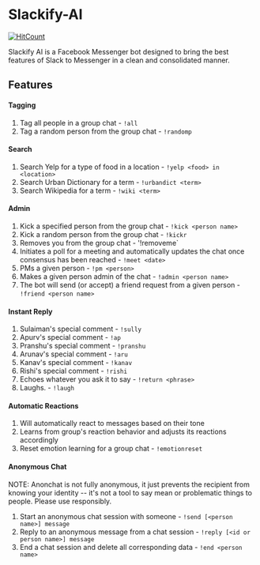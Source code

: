 # Slackify-AI
[![HitCount](http://hits.dwyl.com/kkalucha/Slackify-AI.svg)](http://hits.dwyl.com/kkalucha/Slackify-AI)

Slackify AI is a Facebook Messenger bot designed to bring the best features of Slack to Messenger in a clean and consolidated manner.

## Features
#### Tagging
1. Tag all people in a group chat - `!all`
2. Tag a random person from the group chat - `!randomp`
#### Search
1. Search Yelp for a type of food in a location - `!yelp <food> in <location>`
2. Search Urban Dictionary for a term - `!urbandict <term>`
3. Search Wikipedia for a term - `!wiki <term>`
#### Admin
1. Kick a specified person from the group chat - `!kick <person name>`
2. Kick a random person from the group chat - `!kickr`
3. Removes you from the group chat - '!removeme`
4. Initiates a poll for a meeting and automatically updates the chat once consensus has been reached - `!meet <date>`
5. PMs a given person - `!pm <person>`
6. Makes a given person admin of the chat - `!admin <person name>`
7. The bot will send (or accept) a friend request from a given person - `!friend <person name>`
#### Instant Reply
1. Sulaiman's special comment - `!sully`
2. Apurv's special comment - `!ap`
3. Pranshu's special comment - `!pranshu`
4. Arunav's special comment - `!aru`
5. Kanav's special comment - `!kanav`
6. Rishi's special comment - `!rishi`
7. Echoes whatever you ask it to say - `!return <phrase>`
8. Laughs. - `!laugh`
#### Automatic Reactions
1. Will automatically react to messages based on their tone
2. Learns from group's reaction behavior and adjusts its reactions accordingly
3. Reset emotion learning for a group chat - `!emotionreset`
#### Anonymous Chat
NOTE: Anonchat is not fully anonymous, it just prevents the recipient from knowing your identity -- it's not a tool to say mean or problematic things to people. Please use responsibly.
1. Start an anonymous chat session with someone - `!send [<person name>] message`
2. Reply to an anonymous message from a chat session - `!reply [<id or person name>] message`
3. End a chat session and delete all corresponding data - `!end <person name>`
